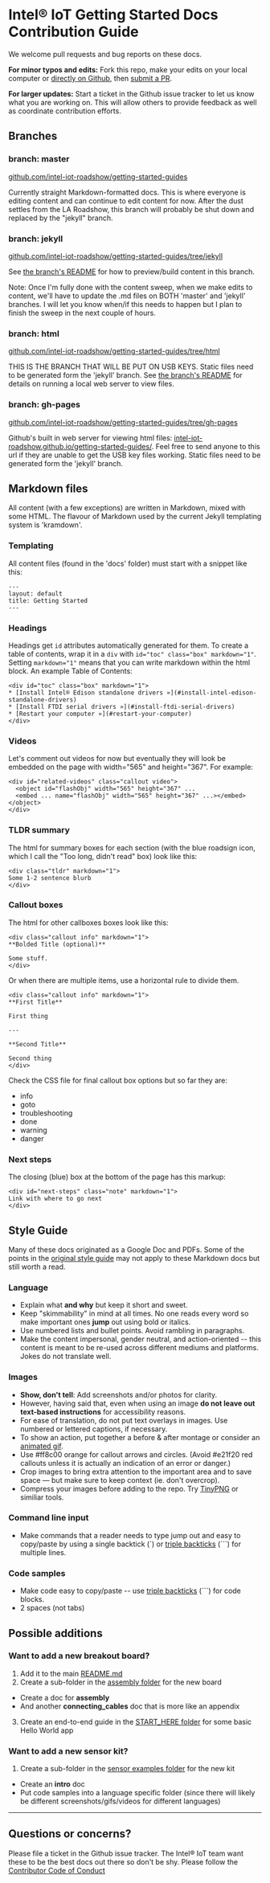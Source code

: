 # Intel® IoT Getting Started Docs Contribution Guide

We welcome pull requests and bug reports on these docs.

**For minor typos and edits:** Fork this repo, make your edits on your local computer or [directly on Github](https://help.github.com/articles/editing-files-in-your-repository/), then [submit a PR](https://help.github.com/articles/using-pull-requests/).

**For larger updates:** Start a ticket in the Github issue tracker to let us know what you are working on. This will allow others to provide feedback as well as coordinate contribution efforts.

## Branches

### branch: master

[github.com/intel-iot-roadshow/getting-started-guides](https://github.com/intel-iot-roadshow/getting-started-guides)

Currently straight Markdown-formatted docs. This is where everyone is editing content and can continue to edit content for now. After the dust settles from the LA Roadshow, this branch will probably be shut down and replaced by the "jekyll" branch. 

### branch: jekyll

[github.com/intel-iot-roadshow/getting-started-guides/tree/jekyll](https://github.com/intel-iot-roadshow/getting-started-guides/tree/jekyll)

See [the branch's README](https://github.com/intel-iot-roadshow/getting-started-guides/blob/jekyll/README.md) for how to preview/build content in this branch.

Note: Once I'm fully done with the content sweep, when we make edits to content, we'll have to update the .md files on BOTH 'master' and 'jekyll' branches. I will let you know when/if this needs to happen but I plan to finish the sweep in the next couple of hours.

### branch: html

[github.com/intel-iot-roadshow/getting-started-guides/tree/html](https://github.com/intel-iot-roadshow/getting-started-guides/tree/html)

THIS IS THE BRANCH THAT WILL BE PUT ON USB KEYS. Static files need to be generated form the 'jekyll' branch. See [the branch's README](https://github.com/intel-iot-roadshow/getting-started-guides/blob/html/README.md) for details on running a local web server to view files.

### branch: gh-pages

[github.com/intel-iot-roadshow/getting-started-guides/tree/gh-pages](https://github.com/intel-iot-roadshow/getting-started-guides/tree/gh-pages)

Github's built in web server for viewing html files: [intel-iot-roadshow.github.io/getting-started-guides/](http://intel-iot-roadshow.github.io/getting-started-guides/). Feel free to send anyone to this url if they are unable to get the USB key files working. Static files need to be generated form the 'jekyll' branch.

## Markdown files

All content (with a few exceptions) are written in Markdown, mixed with some HTML. The flavour of Markdown used by the current Jekyll templating system is 'kramdown'.

### Templating

All content files (found in the 'docs' folder) must start with a snippet like this:

```
---
layout: default
title: Getting Started
---
```

### Headings

Headings get `id` attributes automatically generated for them. To create a table of contents, wrap it in a `div` with `id="toc" class="box" markdown="1"`. Setting `markdown="1"` means that you can write markdown within the html block. An example Table of Contents:

```
<div id="toc" class="box" markdown="1">
* [Install Intel® Edison standalone drivers »](#install-intel-edison-standalone-drivers)
* [Install FTDI serial drivers »](#install-ftdi-serial-drivers)
* [Restart your computer »](#restart-your-computer)
</div>
```

### Videos

Let's comment out videos for now but eventually they will look be embedded on the page with width="565" and height="367". For example:

```
<div id="related-videos" class="callout video">
  <object id="flashObj" width="565" height="367" ...
  <embed ... name="flashObj" width="565" height="367" ...></embed></object>
</div>
```

### TLDR summary

The html for summary boxes for each section (with the blue roadsign icon, which I call the "Too long, didn't read" box) look like this:

```
<div class="tldr" markdown="1">
Some 1-2 sentence blurb
</div>
```

### Callout boxes

The html for other callboxes boxes look like this:

```
<div class="callout info" markdown="1">
**Bolded Title (optional)**

Some stuff.
</div>
```

Or when there are multiple items, use a horizontal rule to divide them.

```
<div class="callout info" markdown="1">
**First Title**

First thing

---

**Second Title**

Second thing
</div>
```

Check the CSS file for final callout box options but so far they are:

* info
* goto
* troubleshooting
* done
* warning
* danger


### Next steps

The closing (blue) box at the bottom of the page has this markup:

```
<div id="next-steps" class="note" markdown="1">
Link with where to go next
</div>
```


## Style Guide

Many of these docs originated as a Google Doc and PDFs. Some of the points in the [original style guide](https://docs.google.com/document/d/1C-UeNNmMEX-wXcJLTrflbCm_L93bq3g0aa2CTHNf6Aw/preview) may not apply to these Markdown docs but still worth a read. 

### Language

* Explain what **and why** but keep it short and sweet.
* Keep "skimmability" in mind at all times. No one reads every word so make important ones **jump** out using bold or italics.
* Use numbered lists and bullet points. Avoid rambling in paragraphs.
* Make the content impersonal, gender neutral, and action-oriented -- this content is meant to be re-used across different mediums and platforms. Jokes do not translate well.

### Images

* **Show, don't tell**: Add screenshots and/or photos for clarity.
* However, having said that, even when using an image **do not leave out text-based instructions** for accessibility reasons.
* For ease of translation, do not put text overlays in images. Use numbered or lettered captions, if necessary.
* To show an action, put together a before & after montage or consider an [animated gif](https://github.com/vvo/gifify).
* Use #ff8c00 orange for callout arrows and circles. (Avoid #e21f20 red callouts unless it is actually an indication of an error or danger.)
* Crop images to bring extra attention to the important area and to save space — but make sure to keep context (ie. don't overcrop).
* Compress your images before adding to the repo. Try [TinyPNG](https://tinypng.com/) or similiar tools.

### Command line input

* Make commands that a reader needs to type jump out and easy to copy/paste by using a single backtick (\`) or [triple backticks](https://help.github.com/articles/github-flavored-markdown/#fenced-code-blocks) (```) for multiple lines.

### Code samples

* Make code easy to copy/paste -- use [triple backticks](https://help.github.com/articles/github-flavored-markdown/#fenced-code-blocks) (```) for code blocks.
* 2 spaces (not tabs)

## Possible additions

### Want to add a new breakout board?

1. Add it to the main [README.md](README.md)
2. Create a sub-folder in the [assembly folder](/assembly) for the new board
  * Create a doc for **assembly**
  * And another **connecting_cables** doc that is more like an appendix
3. Create an end-to-end guide in the [START_HERE folder](START_HERE/) for some basic Hello World app

### Want to add a new sensor kit?

1. Create a sub-folder in the [sensor examples folder](/sensor_examples) for the new kit
  * Create an **intro** doc
  * Put code samples into a language specific folder (since there will likely be different screenshots/gifs/videos for different languages)

---

## Questions or concerns?

Please file a ticket in the Github issue tracker. The Intel® IoT team want these to be the best docs out there so don't be shy. Please follow the [Contributor Code of Conduct](CODE_OF_CONDUCT.md)
